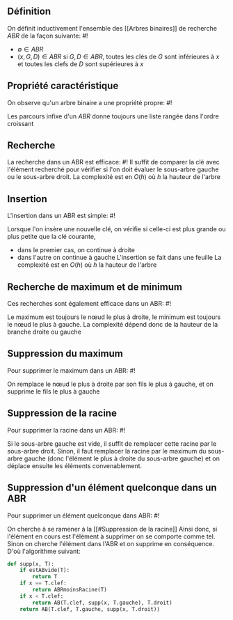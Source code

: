 ## Définition
On définit inductivement l'ensemble des [[Arbres binaires]] de recherche $ABR$ de la façon suivante: #!

- $\emptyset \in ABR$ 
- $(x, G, D) \in ABR$ si $G, D \in ABR$, toutes les clés de $G$ sont inférieures à $x$ et toutes les clefs de $D$ sont supérieures à $x$
<!--ID: 1715690724136-->


## Propriété caractéristique
On observe qu'un arbre binaire a une propriété propre: #!

Les parcours infixe d'un $ABR$ donne toujours une liste rangée dans l'ordre croissant
<!--ID: 1715690724137-->


## Recherche
La recherche dans un ABR est efficace: #!
Il suffit de comparer la clé avec l'élément recherché pour vérifier si l'on doit évaluer le sous-arbre gauche ou le sous-arbre droit.
La complexité est en $O(h)$ où $h$ la hauteur de l'arbre
<!--ID: 1715690724139-->



## Insertion
L'insertion dans un ABR est simple: #!

Lorsque l'on insère une nouvelle clé, on vérifie si celle-ci est plus grande ou plus petite que la clé courante,
- dans le premier cas, on continue à droite
- dans l'autre on continue à gauche
L'insertion se fait dans une feuille
La complexité est en $O(h)$ où $h$ la hauteur de l'arbre
<!--ID: 1715690724141-->


## Recherche de maximum et de minimum
Ces recherches sont également efficace dans un ABR: #!

Le maximum est toujours le nœud le plus à droite, le minimum est toujours le nœud le plus à gauche.
La complexité dépend donc de la hauteur de la branche droite ou gauche
<!--ID: 1715690724142-->


## Suppression du maximum
Pour supprimer le maximum dans un ABR: #!

On remplace le nœud le plus à droite par son fils le plus à gauche, et on supprime le fils le plus à gauche
<!--ID: 1715690724144-->


## Suppression de la racine
Pour supprimer la racine dans un ABR: #!

Si le sous-arbre gauche est vide, il suffit de remplacer cette racine par le sous-arbre droit.
Sinon, il faut remplacer la racine par le maximum du sous-arbre gauche (donc l'élément le plus à droite du sous-arbre gauche) et on déplace ensuite les éléments convenablement.
<!--ID: 1715690724146-->



## Suppression d'un élément quelconque dans un ABR
Pour supprimer un élément quelconque dans ABR: #!

On cherche à se ramener à la [[#Suppression de la racine]]
Ainsi donc, si l'élément en cours est l'élément à supprimer on se comporte comme tel. Sinon on cherche l'élément dans l'ABR et on supprime en conséquence. D'où l'algorithme suivant:
```python
def supp(x, T):
	if estABvide(T):
		return T
	if x == T.clef:
		return ABRmoinsRacine(T)
	if x < T.clef:
		return AB(T.clef, supp(x, T.gauche), T.droit)
	return AB(T.clef, T.gauche, supp(x, T.droit))
```
<!--ID: 1715690724147-->
